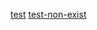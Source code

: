 [test](~/test-reference/test-ref-path.md)
[test-non-exist](~/test-reference/some-not-exist-file.md)
